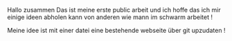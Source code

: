 Hallo zusammen 
Das ist meine erste public arbeit und ich hoffe das ich mir einige ideen abholen kann von anderen wie mann im schwarm arbeitet !

Meine idee ist mit einer datei eine bestehende webseite über git upzudaten  !
